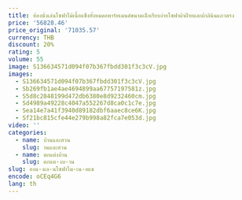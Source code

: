 ```yaml
---
title: ห้องนั่งเล่นโซฟาไม้เนื้อแข็งทั้งหมดอพาร์ทเมนต์ขนาดเล็กเรียบง่ายโซฟาผ้าฝ้ายและผ้าลินินแถวตรง
price: '56828.46'
price_original: '71035.57'
currency: THB
discount: 20%
rating: 5
volume: 55
image: S136634571d094f07b367fbdd301f3c3cV.jpg
images:
  - S136634571d094f07b367fbdd301f3c3cV.jpg
  - Sb269fb1ae4ae4694899aa67757197581z.jpg
  - S5d8c2848199d472db6380e8d9232460cm.jpg
  - Sd4989a49228c4047a552267d8ca0c1c7e.jpg
  - Sea14e7a41f3940d89182dbf6aaec8ce6K.jpg
  - Sf21bc815cfe44e279b998a82fca7e053d.jpg
video: ''
categories:
  - name: บ้านและสวน
    slug: านและสวน
  - name: ตกแต่งบ้าน
    slug: ตกแต-งบ-าน
slug: องน-งเล-นโซฟาไม-เน-อแข
encode: oCEq4G6
lang: th
---
```

  